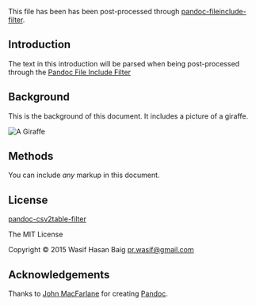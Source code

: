 This file has been has been post-processed through
[pandoc-fileinclude-filter](https://github.com/baig/pandoc-fileinclude-filter).

Introduction
------------

The text in this introduction will be parsed when being post-processed
through the [Pandoc File Include
Filter](https://github.com/baig/pandoc-fileinclude-filter)

Background
----------

This is the background of this document. It includes a picture of a
giraffe.

![A
Giraffe](http://www.giraffeworlds.com/wp-content/uploads/Beautiful_Masai_Giraffe_Posing_600.jpg)

Methods
-------

You can include *any* markup in this document.

License
-------

[pandoc-csv2table-filter](https://github.com/baig/pandoc-fileinclude-filter)

The MIT License

Copyright © 2015 Wasif Hasan Baig <pr.wasif@gmail.com>

Acknowledgements
----------------

Thanks to [John MacFarlane](http://johnmacfarlane.net/) for creating
[Pandoc](http://pandoc.org/).
